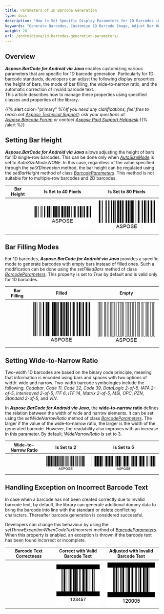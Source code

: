 ```yaml
---
title: Parameters of 1D Barcode Generation
type: docs
description: "How to Set Specific Display Parameters for 1D Barcodes in Aspose.BarCode for Android"
keywords: "Generate Barcodes, Customize 1D Barcode Image, Adjust Bar Height in Aspose.BarCode for Android, Work with Barcode Image in Aspose.BarCode for Android, Generate Barcodes in Aspose.BarCode, Customized Linear Barcodes, Change Bar Height, Set Empty Bar Filling for 1D Barcodes, Barcode Wide-to-Narrow Ratio, Set Wide-to-Narrow Ratio in Aspose.BarCode"
weight: 20
url: /androidjava/1d-barcodes-generation-parameters/
---
```


## **Overview**
***Aspose.BarCode for Android via Java*** enables customizing various parameters that are specific for 1D barcode generation. Particularly for 1D barcode standards, developers can adjust the following display properties: the height of bars, the mode of bar filling, the wide-to-narrow ratio, and the automatic correction of invalid barcode text.  
This article describes how to manage these properties using specified classes and properties of the library.  

{{% alert color="primary" %}}*If you need any clarifications, feel free to reach out [Aspose Technical Support](/barcode/java/technical-support/): ask your questions at [Aspose.Barcode Forum](https://forum.aspose.com/c/barcode/13) or contact [Aspose Paid Support Helpdesk](https://helpdesk.aspose.com/).*{{% /alert %}}

## **Setting Bar Height**
***Aspose.BarCode for Android via Java*** allows adjusting the height of bars for 1D single-row barcodes. This can be done only when [*AutoSizeMode*](https://reference.aspose.com/barcode/androidjava/com.aspose.barcode.generation/AutoSizeMode) is set to *AutoSizeMode.NONE*. In this case, regardless of the value specified through the *setXDimension* method, the bar height can be regulated using the *setBarHeight* method of class [*BarcodeParameters*](https://reference.aspose.com/barcode/androidjava/com.aspose.barcode.generation/BarcodeParameters). This method is not suitable for to multiple-row barcodes and 2D barcodes.
  
|Bar Height|Is Set to 40 Pixels|Is Set to 80 Pixels|
| :-: | :-: | :-: |
| |<img src="barheight40code128.png">|<img src="barheight80code128.png">|
  
<!--The code snippet below explains how to set different values of bar height for *Code 128*.
     
{{< highlight csharp>}}
BarcodeGenerator gen = new BarcodeGenerator(EncodeTypes.Code128, "ASPOSE");
gen.Parameters.Barcode.XDimension.Pixels = 2;
//set BarHeight 40
gen.Parameters.Barcode.BarHeight.Pixels = 40;
gen.Save($"{path}BarHeight40Code128.png", BarCodeImageFormat.Png);
//set BarHeight 80
gen.Parameters.Barcode.BarHeight.Pixels = 80;
gen.Save($"{path}BarHeight80Code128.png", BarCodeImageFormat.Png);
{{< /highlight >}}-->
  
## **Bar Filling Modes**
For 1D barcodes, ***Aspose.BarCode for Android via Java*** provides a specific mode to generate barcodes with empty bars instead of filled ones. Such a modification can be done using the *setFilledBars* method of class [*BarcodeParameters*](https://reference.aspose.com/barcode/androidjava/com.aspose.barcode.generation/BarcodeParameters). This property is set to *True* by default and is valid only for 1D barcodes. 
  
|Bar Filling|Filled|Empty|
| :-: | :-: | :-: |
| |<img src="barsfilledcode128.png">|<img src="barsemptycode128.png">|
  
<!--The following code sample demonstrates how to adjust the bar filling mode for *Code 128*.

{{< highlight csharp>}}
BarcodeGenerator gen = new BarcodeGenerator(EncodeTypes.Code128, "ASPOSE");
gen.Parameters.Barcode.XDimension.Pixels = 2;
//set bars filled
gen.Parameters.Barcode.FilledBars = true;
gen.Save($"{path}BarsFilledCode128.png", BarCodeImageFormat.Png);
//set bars empty
gen.Parameters.Barcode.FilledBars = false;
gen.Save($"{path}BarsEmptyCode128.png", BarCodeImageFormat.Png);
{{< /highlight >}}-->

## **Setting Wide-to-Narrow Ratio**
Two-width 1D barcodes are based on the binary code principle, meaning that information is encoded using bars and spaces with two options of width: wide and narrow. Two-width barcode symbologies include the following: *Codabar*, *Code 11*, *Code 32*, *Code 39*, *DataLogic 2-of-5*, *IATA 2-of-5*, *Interleaved 2-of-5*, *ITF 6*, *ITF 14*, *Matrix 2-of-5*, *MSI*, *OPC*, *PZN*, *Standard 2-of-5*, and *VIN*.  
  
In ***Aspose.BarCode for Android via Java***, the **wide-to-narrow ratio** defines the relation between the width of wide and narrow elements. It can be set using the *setWideNarrowRatio* method of class [*BarcodeParameters*](https://reference.aspose.com/barcode/androidjava/com.aspose.barcode.generation/BarcodeParameters). The larger if the value of the wide-to-narrow ratio, the larger is the width of the generated barcode. However, the readability also improves with an increase in this parameter. By default, *WideNarrowRatio* is set to 3.  
  
|Wide-to-Narrow Ratio|Is Set to 2|Is Set to 5|
| :-: | :-: | :-: |
| |<img src="widenarrow2code39.png">|<img src="widenarrow5code39.png">|
  
<!--The code snippet provided below illustrates how to adjust the setting of the wide-to-narrow ratio for *Code 39*.  

{{< highlight csharp>}}
BarcodeGenerator gen = new BarcodeGenerator(EncodeTypes.Code39Extended, "ASPOSE");
gen.Parameters.Barcode.XDimension.Pixels = 2;
//set Wide-to-Narrow Ratio to 2
gen.Parameters.Barcode.WideNarrowRatio = 2;
gen.Save($"{path}WideNarrow2Code39.png", BarCodeImageFormat.Png);
//set Wide-to-Narrow Ratio to 5
gen.Parameters.Barcode.WideNarrowRatio = 5;
gen.Save($"{path}WideNarrow5Code39.png", BarCodeImageFormat.Png);
{{< /highlight >}}-->
  
## **Handling Exception on Incorrect Barcode Text**
In case when a barcode has not been created correctly due to invalid barcode text, by default, the library can generate additional dummy data to bring the barcode into line with the standard or delete conflicting characters. Thereafter barcode generation is considered successful.  
  
Developers can change this behaviour by using the *setThrowExceptionWhenCodeTextIncorrect* method of [*BarcodeParameters*](https://reference.aspose.com/barcode/androidjava/com.aspose.barcode.generation/BarcodeParameters). When this property is enabled, an exception is thrown if the barcode text has been found incorrect or incomplete.
  
|Barcode Text Correctness|Correct with Valid Barcode Text|Adjusted with Invalid Barcode Text|
| :-: | :-: | :-: |
| |<img src="itf6correct.png">|<img src="itf6filled.png">|
  
<!--The code sample given below illustrates how to call the *setThrowExceptionWhenCodeTextIncorrect* method. 

In this example, the following exception will be thrown: "*Symbology ITF 6 - codetext is invalid*". 
  
{{< highlight csharp>}}
BarcodeGenerator gen = new BarcodeGenerator(EncodeTypes.ITF6, "123457");
gen.Parameters.Barcode.XDimension.Pixels = 2;
//correct codetext with correction check
gen.CodeText = "12345";
gen.Parameters.Barcode.ThrowExceptionWhenCodeTextIncorrect = true;
gen.Save($"{path}ITF6Correct.png", BarCodeImageFormat.Png);
//incorrect codetext without correction check
gen.CodeText = "12";
gen.Parameters.Barcode.ThrowExceptionWhenCodeTextIncorrect = false;
gen.Save($"{path}ITF6Filled.png", BarCodeImageFormat.Png);
//incorrect codetext without correction check
try
{
    gen.CodeText = "12";
    gen.Parameters.Barcode.ThrowExceptionWhenCodeTextIncorrect = true;
    gen.GenerateBarCodeImage();
}
catch (Exception e)
{
    Console.WriteLine(e.Message);
}
{{< /highlight >}}
-->